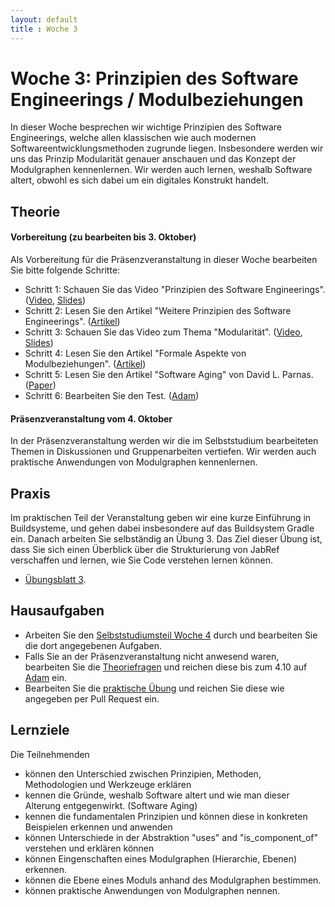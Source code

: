 ```yaml
---
layout: default
title : Woche 3
---
```


# Woche 3: Prinzipien des Software Engineerings / Modulbeziehungen

In dieser Woche besprechen wir wichtige Prinzipien des Software Engineerings, welche allen klassischen wie auch 
modernen Softwareentwicklungsmethoden zugrunde liegen. Insbesondere werden wir uns das Prinzip Modularität genauer anschauen und das Konzept der Modulgraphen kennenlernen. Wir werden auch lernen, weshalb Software altert, obwohl es sich dabei um ein digitales Konstrukt handelt.


## Theorie

#### Vorbereitung (zu bearbeiten bis 3. Oktober)

Als Vorbereitung für die Präsenzveranstaltung in dieser Woche bearbeiten Sie bitte folgende Schritte:

* Schritt 1: Schauen Sie das Video "Prinzipien des Software Engineerings". ([Video](https://unibas.cloud.panopto.eu/Panopto/Pages/Viewer.aspx?id=1cd060e4-f680-4ca1-80a4-b062006f4a7a), [Slides](./slides/Prinzipien.pdf))
* Schritt 2: Lesen Sie den Artikel "Weitere Prinzipien des Software Engineerings". ([Artikel](./software-engineering-principles))
* Schritt 3: Schauen Sie das Video zum Thema "Modularität". ([Video](https://unibas.cloud.panopto.eu/Panopto/Pages/Viewer.aspx?id=a8b08565-64b0-43a1-96f1-b062006f4a84), [Slides](./slides/Modularität.pdf))
* Schritt 4: Lesen Sie den Artikel "Formale Aspekte von Modulbeziehungen". ([Artikel](.//module-structure))
* Schritt 5: Lesen Sie den Artikel "Software Aging" von David L. Parnas. ([Paper](http://www.inf.ed.ac.uk/teaching/courses/seoc/2004_2005/resources/bullet11.pdf))
* Schritt 6: Bearbeiten Sie den Test. ([Adam](https://adam.unibas.ch/goto_adam_tst_1629493.html))


####  Präsenzveranstaltung vom 4. Oktober

In der Präsenzveranstaltung werden wir die im Selbststudium bearbeiteten Themen in Diskussionen und Gruppenarbeiten vertiefen. 
Wir werden auch praktische Anwendungen von Modulgraphen kennenlernen.

## Praxis

 Im praktischen Teil der Veranstaltung geben wir eine kurze Einführung in Buildsysteme, und gehen dabei insbesondere
 auf das Buildsystem Gradle ein. Danach arbeiten Sie selbständig an Übung 3. Das Ziel dieser Übung ist, dass Sie sich einen 
 Überblick über die Strukturierung von JabRef verschaffen und lernen, wie Sie Code verstehen lernen können. 

* [Übungsblatt 3](../exercises/code-reading). 


## Hausaufgaben

* Arbeiten Sie den [Selbststudiumsteil Woche 4](../week4/index) durch und bearbeiten Sie die dort angegebenen Aufgaben. 
* Falls Sie an der Präsenzveranstaltung nicht anwesend waren, bearbeiten Sie die [Theoriefragen](theory-exercises) und reichen diese bis zum 4.10 auf [Adam](https://adam.unibas.ch/goto_adam_exc_1629562.html) ein. 
* Bearbeiten Sie die [praktische Übung](../exercises/code-reading) und reichen Sie diese wie angegeben per Pull Request ein. 


## Lernziele 

Die Teilnehmenden 

* können den Unterschied zwischen Prinzipien, Methoden, Methodologien und Werkzeuge erklären
* kennen die Gründe, weshalb Software altert und wie man dieser Alterung entgegenwirkt. (Software Aging)
* kennen die fundamentalen Prinzipien und können diese in konkreten Beispielen erkennen und anwenden 
* können Unterschiede in der Abstraktion "uses" and "is_component_of" verstehen und erklären können
* können Eingenschaften eines Modulgraphen (Hierarchie, Ebenen) erkennen.
* können die Ebene eines Moduls anhand des Modulgraphen bestimmen.
* können praktische Anwendungen von Modulgraphen nennen.



